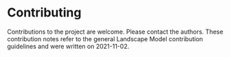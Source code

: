 # Contributing
Contributions to the project are welcome. Please contact the authors. These contribution notes refer to the general 
Landscape Model contribution guidelines and were written on 2021-11-02. 
